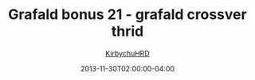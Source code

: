 ---
title: "Grafald bonus 21 - grafald crossver thrid"
type: "image"
date: 2013-11-30T02:00:00-04:00
draft: false
categories:
- blog
- projects
- grafald
image_path: "../img/2013/bonus_21.png"
alt_text: ""
author: "[KirbychuHRD](https://cohost.org/KirbychuHRD)"
---